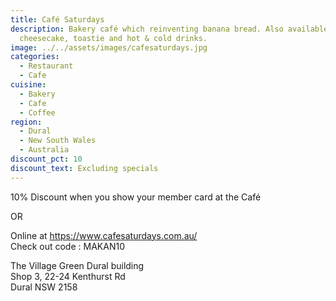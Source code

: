 ```yaml
---
title: Café Saturdays
description: Bakery café which reinventing banana bread. Also available Basque
  cheesecake, toastie and hot & cold drinks.
image: ../../assets/images/cafesaturdays.jpg
categories:
  - Restaurant
  - Cafe
cuisine:
  - Bakery
  - Cafe
  - Coffee
region:
  - Dural
  - New South Wales
  - Australia
discount_pct: 10
discount_text: Excluding specials
---
```


10% Discount when you show your member card at the Café

OR

Online at https://www.cafesaturdays.com.au/  
Check out code : MAKAN10

The Village Green Dural building  
Shop 3, 22-24 Kenthurst Rd  
Dural NSW 2158
